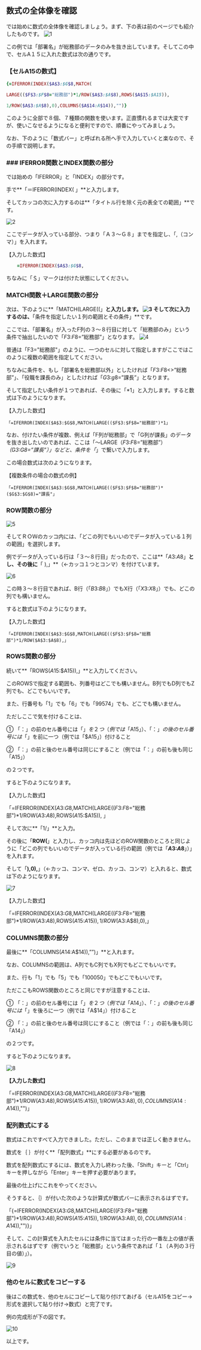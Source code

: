 
## 数式の全体像を確認
では始めに数式の全体像を確認しましょう。まず、下の表は前のページでも紹介したものです。
![1](https://user-images.githubusercontent.com/45871453/59075520-fcc62380-890b-11e9-89f2-d09b0553b01b.jpg)

この例では「部署名」が総務部のデータのみを抜き出しています。そしてこの中で、セルA１５に入れた数式は次の通りです。

### 【セルA15の数式】

```rb
{=IFERROR(INDEX($A$3:$G$8,MATCH(

LARGE(($F$3:$F$8="総務部")*1/ROW($A$3:$A$8),ROWS($A$15:$A15)),

1/ROW($A$3:$A$8),0),COLUMNS($A$14:A$14)),"")}
```

このように全部で８個、７種類の関数を使います。正直慣れるまでは大変ですが、使いこなせるようになると便利ですので、順番にやってみましょう。

なお、下のように「数式バー」と呼ばれる所へ手で入力していくと楽なので、その手順で説明します。

### ### IFERROR関数とINDEX関数の部分
では始めの「IFERROR」と「INDEX」の部分です。

手で**「＝IFERROR(INDEX( 」**と入力します。

そしてカッコの次に入力するのは**「タイトル行を除く元の表全ての範囲」**です。

![2](https://user-images.githubusercontent.com/45871453/59075708-1caa1700-890d-11e9-9fff-41bd3132825b.jpg)

ここでデータが入っている部分、つまり「Ａ３～Ｇ８」までを指定し、「,（コンマ）」を入れます。

【入力した数式】

```rb
    =IFERROR(INDEX($A$3:$G$8,
```

ちなみに「＄」マークは付けた状態にしてください。

### MATCH関数＋LARGE関数の部分
次は、下のように**「MATCH(LARGE((」**と入力します。
![3](https://user-images.githubusercontent.com/45871453/59075749-4a8f5b80-890d-11e9-9022-e0e89fc1ce46.jpg)
そして次に入力するのは、**「条件を指定したい１列の範囲とその条件」**です。

ここでは、「部署名」が入ったF列の３～８行目に対して「総務部のみ」という条件で抽出したいので「$F$3:$F$8=”総務部”」となります。
![4](https://user-images.githubusercontent.com/45871453/59075793-82969e80-890d-11e9-8cf3-b6ef705b5ecb.jpg)

普通は「F3="総務部"」のように、一つのセルに対して指定しますがここではこのように複数の範囲を指定してください。

ちなみに条件を、もし「部署名を総務部以外」としたければ「$F$3:$F$8<>”総務部”」、「役職を課長のみ」としたければ「$G$3:$g$8=”課長”」となります。

そして指定したい条件が１つであれば、その後に「*1」と入力します。すると数式は下のようになります。

【入力した数式】

    「=IFERROR(INDEX($A$3:$G$8,MATCH(LARGE(($F$3:$F$8="総務部")*1」

なお、付けたい条件が複数、例えば「F列が総務部」で「G列が課長」のデータを抜き出したいのであれば、ここは「～LARGE（$F$3:$F$8=”総務部”）*（$G$3:$G$8=”課長”）」などと、条件を「*」で繋いで入力します。

この場合数式は次のようになります。

【複数条件の場合の数式の例】

    「=IFERROR(INDEX($A$3:$G$8,MATCH(LARGE(($F$3:$F$8="総務部")*($G$3:$G$8)="課長"」

### ROW関数の部分
![5](https://user-images.githubusercontent.com/45871453/59075823-a78b1180-890d-11e9-9fbd-7225a132ef5e.jpg)


そしてＲＯＷのカッコ内には、「どこの列でもいいのでデータが入っている１列の範囲」を選択します。

例でデータが入っている行は「３～８行目」だったので、ここは**「$A$3:$A$8」**とし、その後に**「 ),」**（←カッコ１つとコンマ）を付けています。

![6](https://user-images.githubusercontent.com/45871453/59075836-bd003b80-890d-11e9-847c-87c43adae68f.jpg)

この時３～８行目であれば、B行（「$B$3:$B$8」）でもX行（「$X$3:$X$8」）でも、どこの列でも構いません。

すると数式は下のようになります。

【入力した数式】

    「=IFERROR(INDEX($A$3:$G$8,MATCH(LARGE(($F$3:$F$8="総務部")*1/ROW($A$3:$A$8),」

### ROWS関数の部分

続いて**「ROWS($A$15:$A15)),」**と入力してください。

このROWSで指定する範囲も、列番号はどこでも構いません。B列でもD列でもZ列でも、どこでもいいです。

また、行番号も「1」でも「6」でも「99574」でも、どこでも構いません。

ただしここで気を付けることは、

① 「：」の前のセル番号には「$」を２つ（例では「$A$15」）、「：」の後のセル番号には「$」を前に一つ（例では「$A15」）付けること

② 「：」の前と後のセル番号は同じにすること（例では「：」の前も後も同じ「A15」）

の２つです。

すると下のようになります。

【入力した数式】

「=IFERROR(INDEX($A$3:$G$8,MATCH(LARGE(($F$3:$F$8="総務部")*1/ROW($A$3:$A$8),ROWS($A$15:$A15)), 」

そして次に**「1/」**と入力。

その後に「**ROW(**」と入力し、カッコ内は先ほどのROW関数のところと同じように「どこの列でもいいのでデータが入っている行の範囲（例では「**$A$3:$A$8**」）」を入れます。

そして「**),0),**」（←カッコ、コンマ、ゼロ、カッコ、コンマ）と入れると、数式は下のようになります。

![7](https://user-images.githubusercontent.com/45871453/59075862-dd2ffa80-890d-11e9-8c9c-b8ec48de8f24.jpg)

【入力した数式】

「=IFERROR(INDEX($A$3:$G$8,MATCH(LARGE(($F$3:$F$8="総務部")*1/ROW($A$3:$A$8),ROWS($A$15:$A15)),1/ROW($A$3:$A$8),0),」

### COLUMNS関数の部分

最後に**「COLUMNS($A$14:A$14)),””)」**と入れます。

なお、COLUMNSの範囲は、A列でもC列でもX列でもどこでもいいです。

また、行も「1」でも「5」でも「100050」でもどこでもいいです。

ただここもROWS関数のところと同じですが注意することは、

① 「：」の前のセル番号には「$」を２つ（例では「$A$14」）、「：」の後のセル番号には「$」を後ろに一つ（例では「A$14」）付けること

② 「：」の前と後のセル番号は同じにすること（例では「：」の前も後も同じ「A14」）

の２つです。

すると下のようになります。

![8](https://user-images.githubusercontent.com/45871453/59075880-f3d65180-890d-11e9-98e7-ed587bab5231.jpg)

**【入力した数式】**

「=IFERROR(INDEX($A$3:$G$8,MATCH(LARGE(($F$3:$F$8="総務部")*1/ROW($A$3:$A$8),ROWS($A$15:$A15)),1/ROW($A$3:$A$8),0),COLUMNS($A$14:A$14)),"")」

### 配列数式にする

数式はこれですべて入力できました。ただし、このままでは正しく動きません。

数式を｛ ｝が付く**「配列数式」**にする必要があるのです。

数式を配列数式にするには、数式を入力し終わった後、「Shift」キーと「Ctrl」キーを押しながら「Enter」キーを押す必要があります。

最後の仕上げにこれをやってください。

そうすると、｛｝が付いた次のような計算式が数式バーに表示されるはずです。

「{=IFERROR(INDEX($A$3:$G$8,MATCH(LARGE(($F$3:$F$8="総務部")*1/ROW($A$3:$A$8),ROWS($A$15:$A15)),1/ROW($A$3:$A$8),0),COLUMNS($A$14:A$14)),"")}」

そして、この計算式を入れたセルには条件に当てはまった行の一番左上の値が表示されるはずです（例でいうと「総務部」という条件であれば「１（Ａ列の３行目の値）」）。

![9](https://user-images.githubusercontent.com/45871453/59075897-094b7b80-890e-11e9-97d0-362bb1f708bc.jpg)

### 他のセルに数式をコピーする

後はこの数式を、他のセルにコピーして貼り付けてあげる（セルA15をコピー→形式を選択して貼り付け→数式）と完了です。

例の完成形が下の図です。

![10](https://user-images.githubusercontent.com/45871453/59075906-19635b00-890e-11e9-8dc1-403a6f29e7f4.jpg)

以上です。
